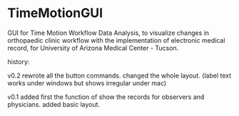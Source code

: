 # TimeMotionGUI
GUI for Time Motion Workflow Data Analysis, to visualize changes in orthopaedic clinic workflow with the implementation of electronic medical record, for University of Arizona Medical Center - Tucson.

history:

v0.2 rewrote all the button commands. changed the whole layout. (label text works under windows but shows irregular under mac)

v0.1 added first the function of show the records for observers and physicians. added basic layout.
